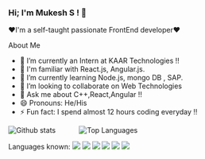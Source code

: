 ### Hi; I'm Mukesh S ! 👋
❤️I'm a self-taught passionate FrontEnd developer❤️

About Me

- 🔭 I’m currently an Intern at KAAR Technologies !!
- 💼 I'm familiar with React.js, Angular.js.
- 🌱 I’m currently learning Node.js, mongo DB , SAP.
- 👯 I’m looking to collaborate on Web Technologies
- 💬 Ask me about C++,React,Angular !!
- 😄 Pronouns: He/His
- ⚡ Fun fact: I spend almost 12 hours coding everyday !!


![Github stats](https://github-readme-stats.vercel.app/api?username=Mukesh-Sonu&count_private=true&show_icons=true&theme=radical)
&nbsp;&nbsp;&nbsp;&nbsp;&nbsp;&nbsp;&nbsp;&nbsp;&nbsp;&nbsp;
![Top Languages](https://github-readme-stats.vercel.app/api/top-langs/?username=SUYASHPATIL400&show_icons=true&theme=radical)

Languages known:
![](https://img.shields.io/badge/-C++-0000ff?logo=C++&logoColor=fff)
![](https://img.shields.io/badge/-HTML-e34f26?logo=html5&logoColor=fff)
![](https://img.shields.io/badge/-CSS-00bfff?logo=css3&logoColor=fff)
![](https://img.shields.io/badge/-JS-ffff00?logo=JavaScript&logoColor=fff)
![](https://img.shields.io/badge/-NODE-00ff00?logo=node.js&logoColor=fff)
![](https://img.shields.io/badge/-mongoDB-fff?logo=MongoDb&logoColor=#00599C)
